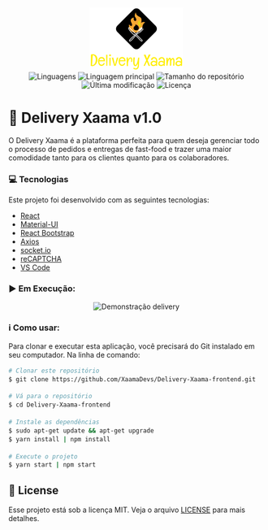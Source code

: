 <div align="center">
    <img alt="letmeask" src="./.github/logo.png" />
    <br/>
    <img alt="Linguagens" src="https://img.shields.io/github/languages/count/XaamaDevs/Delivery-Xaama-frontend">
    <img alt="Linguagem principal" src="https://img.shields.io/github/languages/top/XaamaDevs/Delivery-Xaama-frontend">
    <img alt="Tamanho do repositório" src="https://img.shields.io/github/repo-size/XaamaDevs/Delivery-Xaama-frontend">
    <img alt="Última modificação" src="https://img.shields.io/github/last-commit/XaamaDevs/Delivery-Xaama-frontend">
    <img alt="Licença" src="https://img.shields.io/badge/license-MIT-brightgreen">
</div>

# :hamburger: Delivery Xaama v1.0

O Delivery Xaama é a plataforma perfeita para quem deseja gerenciar todo o processo de pedidos e entregas de fast-food e trazer uma maior comodidade tanto para os clientes quanto para os colaboradores.

### :computer: Tecnologias

Este projeto foi desenvolvido com as seguintes tecnologias:

-  [React](https://pt-br.reactjs.org/)
-  [Material-UI](https://material-ui.com/)
-  [React Bootstrap](https://react-bootstrap.github.io/)
-  [Axios](https://axios-http.com/docs/intro)
-  [socket.io](https://socket.io/)
-  [reCAPTCHA](https://www.google.com/recaptcha/about/)
-  [VS Code](https://code.visualstudio.com/)

### :arrow_forward: Em Execução:

<p align="center">
 <img alt="Demonstração delivery" src="./.github/xaama.gif">
</p>

### :information_source: Como usar:

Para clonar e executar esta aplicação, você precisará do Git instalado em seu computador. Na linha de comando:

```bash
# Clonar este repositório
$ git clone https://github.com/XaamaDevs/Delivery-Xaama-frontend.git

# Vá para o repositório
$ cd Delivery-Xaama-frontend

# Instale as dependências
$ sudo apt-get update && apt-get upgrade
$ yarn install | npm install

# Execute o projeto
$ yarn start | npm start
```

## 📝 License

Esse projeto está sob a licença MIT. Veja o arquivo [LICENSE](LICENSE) para mais detalhes.